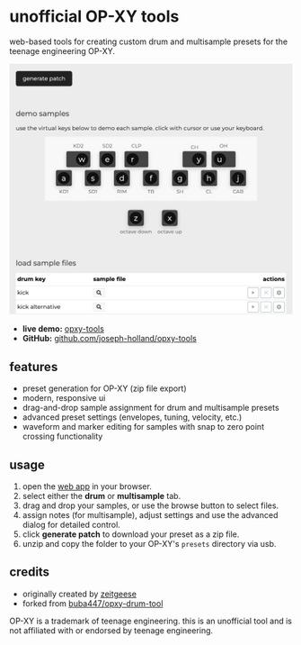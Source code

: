 # unofficial OP-XY tools

web-based tools for creating custom drum and multisample presets for the teenage engineering OP-XY.

![OP-XY Tools Preview](preview-image.png)

- **live demo:** [opxy-tools](https://opxy-tools.pages.dev/)
- **GitHub:** [github.com/joseph-holland/opxy-tools](https://github.com/joseph-holland/opxy-tools)

## features

- preset generation for OP-XY (zip file export)
- modern, responsive ui
- drag-and-drop sample assignment for drum and multisample presets
- advanced preset settings (envelopes, tuning, velocity, etc.)
- waveform and marker editing for samples with snap to zero point crossing functionality

## usage

1. open the [web app](https://opxy-tools.pages.dev/) in your browser.
2. select either the **drum** or **multisample** tab.
3. drag and drop your samples, or use the browse button to select files.
4. assign notes (for multisample), adjust settings and use the advanced dialog for detailed control.
5. click **generate patch** to download your preset as a zip file.
6. unzip and copy the folder to your OP-XY's `presets` directory via usb.

## credits

- originally created by [zeitgeese](https://github.com/buba447)
- forked from [buba447/opxy-drum-tool](https://buba447.github.io/opxy-drum-tool/)

OP-XY is a trademark of teenage engineering. this is an unofficial tool and is not affiliated with or endorsed by teenage engineering.

